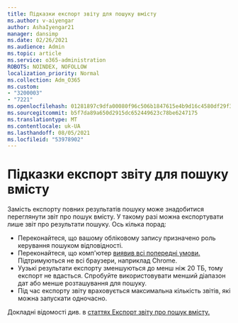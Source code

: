 ```yaml
---
title: Підказки експорт звіту для пошуку вмісту
ms.author: v-aiyengar
author: AshaIyengar21
manager: dansimp
ms.date: 02/26/2021
ms.audience: Admin
ms.topic: article
ms.service: o365-administration
ROBOTS: NOINDEX, NOFOLLOW
localization_priority: Normal
ms.collection: Adm_O365
ms.custom:
- "3200003"
- "7221"
ms.openlocfilehash: 01281897c9dfa00080f96c506b1847615e4b9d16c4580df29f36c9ba18950682
ms.sourcegitcommit: b5f7da89a650d2915dc652449623c78be6247175
ms.translationtype: MT
ms.contentlocale: uk-UA
ms.lasthandoff: 08/05/2021
ms.locfileid: "53978902"
---
```

# <a name="tips-for-exporting-a-report-for-content-search"></a>Підказки експорт звіту для пошуку вмісту

Замість експорту повних результатів пошуку може знадобитися переглянути звіт про пошук вмісту. У такому разі можна експортувати лише звіт про результати пошуку. Ось кілька порад:

- Переконайтеся, що вашому обліковому запису призначено роль керування пошуком відповідності.
- Переконайтеся, що комп'ютер [виявив всі попередні умови.](https://go.microsoft.com/fwlink/?linkid=2102407) Підтримуються не всі браузери, наприклад Chrome.
- Уузькі результати експорту зменшуються до менш ніж 20 ТБ, тому експорт не вдасться. Спробуйте використовувати менший діапазон дат або менше розташування для пошуку.
- Під час експорту звіту враховується максимальна кількість звітів, які можна запускати одночасно.

Докладні відомості див. в [статтях Експорт звіту про пошук вмісту.](https://go.microsoft.com/fwlink/?linkid=2102409)